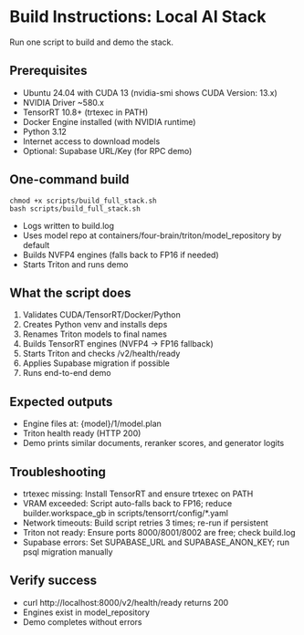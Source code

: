 # Build Instructions: Local AI Stack

Run one script to build and demo the stack.

## Prerequisites
- Ubuntu 24.04 with CUDA 13 (nvidia-smi shows CUDA Version: 13.x)
- NVIDIA Driver ~580.x
- TensorRT 10.8+ (trtexec in PATH)
- Docker Engine installed (with NVIDIA runtime)
- Python 3.12
- Internet access to download models
- Optional: Supabase URL/Key (for RPC demo)

## One-command build
```
chmod +x scripts/build_full_stack.sh
bash scripts/build_full_stack.sh
```
- Logs written to build.log
- Uses model repo at containers/four-brain/triton/model_repository by default
- Builds NVFP4 engines (falls back to FP16 if needed)
- Starts Triton and runs demo

## What the script does
1) Validates CUDA/TensorRT/Docker/Python
2) Creates Python venv and installs deps
3) Renames Triton models to final names
4) Builds TensorRT engines (NVFP4 → FP16 fallback)
5) Starts Triton and checks /v2/health/ready
6) Applies Supabase migration if possible
7) Runs end-to-end demo

## Expected outputs
- Engine files at: {model}/1/model.plan
- Triton health ready (HTTP 200)
- Demo prints similar documents, reranker scores, and generator logits

## Troubleshooting
- trtexec missing: Install TensorRT and ensure trtexec on PATH
- VRAM exceeded: Script auto-falls back to FP16; reduce builder.workspace_gb in scripts/tensorrt/config/*.yaml
- Network timeouts: Build script retries 3 times; re-run if persistent
- Triton not ready: Ensure ports 8000/8001/8002 are free; check build.log
- Supabase errors: Set SUPABASE_URL and SUPABASE_ANON_KEY; run psql migration manually

## Verify success
- curl http://localhost:8000/v2/health/ready returns 200
- Engines exist in model_repository
- Demo completes without errors

